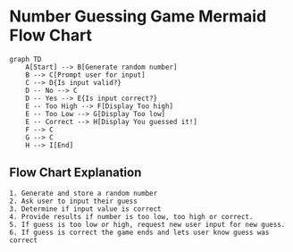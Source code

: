 # Number Guessing Game Mermaid Flow Chart

<!-- Added Mermaid syntax for a number guessing game using flowchart -->

```mermaid
graph TD
    A[Start] --> B[Generate random number]
    B --> C[Prompt user for input]
    C --> D{Is input valid?}
    D -- No --> C
    D -- Yes --> E{Is input correct?}
    E -- Too High --> F[Display Too high]
    E -- Too Low --> G[Display Too low]
    E -- Correct --> H[Display You guessed it!]
    F --> C
    G --> C
    H --> I[End]
```
## Flow Chart Explanation
    1. Generate and store a random number
    2. Ask user to input their guess
    3. Determine if input value is correct
    4. Provide results if number is too low, too high or correct.
    5. If guess is too low or high, request new user input for new guess.
    6. If guess is correct the game ends and lets user know guess was correct
